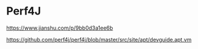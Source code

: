 # Perf4J

<https://www.jianshu.com/p/9bb0d3a1ee6b>

<https://github.com/perf4j/perf4j/blob/master/src/site/apt/devguide.apt.vm>

